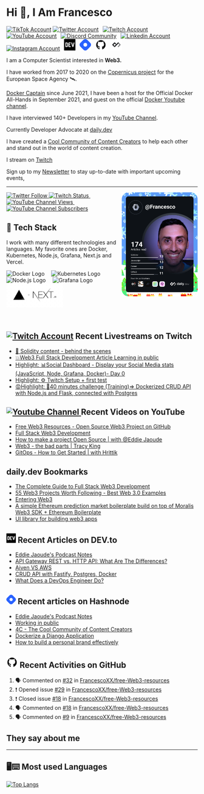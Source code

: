 # Hi 👋, I Am Francesco


<!-- Actual text -->
<a href="https://www.tiktok.com/@francesco.ciulla"><img src="https://cdn.worldvectorlogo.com/logos/tiktok-logo.svg" title="TikTok" alt="TikTok Account" width="38"/></a> 
<a href="https://twitter.com/FrancescoCiull4"><img src="https://cdn.worldvectorlogo.com/logos/twitter-6.svg" title="Twitter" alt="Twitter Account" width="40"/></a> 
&ensp;<a href="https://www.twitch.tv/francesco_ciulla"><img src="https://cdn.worldvectorlogo.com/logos/twitch-logo-2019.svg" title="Twitch" alt="Twitch Account" width="60"/></a> 
&ensp;<a href="https://www.youtube.com/c/FrancescoCiulla"><img src="https://cdn.worldvectorlogo.com/logos/youtube-icon.svg" title="YouTube" alt="YouTube Account" width="40"/></a>
&ensp;<a href="https://discord.com/invite/cRjhjFRRre"><img src="https://cdn.worldvectorlogo.com/logos/discord-6.svg" title="Discord" alt="Discord Community" width="40"/></a> 
&ensp;<a href="https://www.linkedin.com/in/francesco-ciulla-roma/"><img src="https://cdn.worldvectorlogo.com/logos/linkedin-icon-2.svg" title="Linkedin" alt="Linkedin Account" width="30"/></a> 
&ensp;<a href="https://www.instagram.com/francescociullaroma"><img src="https://cdn.worldvectorlogo.com/logos/instagram-5.svg" title="Instagram" alt="Instagram Account" width="30"/></a> 
&ensp;<a href="https://dev.to/francescoxx"><img src="https://github.com/FrancescoXX/FrancescoXX/blob/main/dev-black.png" title="DEV" alt="DEVto Blog" width="30"/></a>
&ensp;<a href="https://blog.francescociulla.com/"><img src="https://github.com/FrancescoXX/FrancescoXX/blob/main/CDyAuTy75.png" title="Hashnode" alt="Hashnode blog" width="30"/></a>
&ensp;<a href="https://github.com/FrancescoXX"><img src="https://github.com/FrancescoXX/FrancescoXX/blob/main/untitled-2_5.png" title="GitHub" alt="GitHub" width="30"/></a>
&ensp;<a href="https://app.daily.dev/Francesco"><img src="https://github.com/FrancescoXX/FrancescoXX/blob/main/App%20Icon%20-%20Black.png" title="daily.dev" alt="daily.devGitHub" width="30"/></a>
<br>

I am a Computer Scientist interested in **Web3.**

I have worked from 2017 to 2020 on the [Copernicus project](https://en.wikipedia.org/wiki/Copernicus_Programme) for the European Space Agency 🛰.

[Docker Captain](https://www.docker.com/captains/francesco-ciulla) since June 2021, I have been a host for the Official Docker All-Hands in September 2021, and guest on the official [Docker Youtube channel](https://youtu.be/QFl0EFGr5e4).

I have interviewed 140+ Developers in my [YouTube Channel](https://youtu.be/Wh6r6xHPEIg). 

Currently Developer Advocate at [daily.dev](https://daily.dev) 

I have created a [Cool Community of Content Creators](https://discord.com/invite/cRjhjFRRre) to help each other and stand out in the world of content creation.

I stream on <a href="https://www.twitch.tv/francesco_ciulla">Twitch</a> 

Sign up to my [Newsletter](https://blog.francescociulla.com/newsletter) to stay up-to-date with important upcoming events, 

___

<a href="https://app.daily.dev/Francesco"><img align='right' src="https://github.com/FrancescoXX/FrancescoXX/blob/main/devcard.svg" width="200" alt="Francesco Ciulla's Dev Card"/></a>

<a href="https://twitter.com/FrancescoCiull4"><img alt="Twitter Follow" src="https://img.shields.io/twitter/follow/FrancescoCiull4?label=Twitter&style=for-the-badge&logo=twitter&color=1DA1F2"> </a><a href="https://www.twitch.tv/francesco_ciulla"><img alt="Twitch Status" src="https://img.shields.io/twitch/status/francesco_ciulla?style=for-the-badge&logo=twitch&color=8a43f2">&nbsp;<a href="https://www.youtube.com/channel/UCBRxDSTfr2aJVODDh4WG_7g"><img alt="YouTube Channel Views" src="https://img.shields.io/youtube/channel/views/UCBRxDSTfr2aJVODDh4WG_7g?style=for-the-badge&logo=youtube&label=YOUTUBE VIEWS">&nbsp;<img alt="YouTube Channel Subscribers" src="https://img.shields.io/youtube/channel/subscribers/UCBRxDSTfr2aJVODDh4WG_7g?style=for-the-badge&logo=youtube&label=YOUTUBE"></a>

## 🥞 Tech Stack
 
I work with many different technologies and languages. 
My favorite ones are Docker, Kubernetes, Node.js, Grafana, Next.js and Vercel.
 
<img src="https://cdn.worldvectorlogo.com/logos/docker.svg" title="Docker" alt="Docker Logo" width="80"/>&emsp;
<img src="https://cdn.worldvectorlogo.com/logos/kubernets.svg" title="Kubernetes" alt="Kubernetes Logo" width="65"/>&emsp;
<img src="https://cdn.worldvectorlogo.com/logos/nodejs-1.svg" title="Node.js" alt="Node.js Logo" width="100"/>&emsp;
<img src="https://cdn.worldvectorlogo.com/logos/grafana.svg" title="Grafana Logo" alt="Grafana Logo" width="60"/>&emsp;
<img src="https://github.com/FrancescoXX/FrancescoXX/blob/main/lr4rm1p2pcezmxqs5dqk.png" title="Next.js Logo" alt="Next.js Grafana Logo" width="150"/>&emsp;

 <br>
 
## <a href="https://www.twitch.tv/francesco_ciulla"><img src="https://cdn.worldvectorlogo.com/logos/twitch-logo-2019.svg" title="Twitch" alt="Twitch Account" width="50"/></a> Recent Livestreams on Twitch
<!-- TWITCH-VIDEOS-LIST:START -->
- [🧱 Solidity content - behind the scenes](https://www.twitch.tv/videos/1450920387)
- [💥Web3 Full Stack Development Article Learning in public](https://www.twitch.tv/videos/1294595277)
- [Highlight: 📊Social Dashboard - Display your Social Media stats &lpar;JavaScript, Node, Grafana, Docker&rpar;- Day 0](https://www.twitch.tv/videos/1203102356)
- [Highlight: ⚙ Twitch Setup + first test](https://www.twitch.tv/videos/1202601592)
- [😡Highlight: 🐳40 minutes challenge &lpar;Training&rpar;=&gt; Dockerized CRUD API with Node.js and Flask, connected with Postgres](https://www.twitch.tv/videos/1195232383)
<!-- TWITCH-VIDEOS-LIST:END -->
 
## <a href="https://www.youtube.com/channel/UCBRxDSTfr2aJVODDh4WG_7g"><img src="https://cdn.worldvectorlogo.com/logos/youtube-icon.svg" title="YouTube ChannelDocker" alt="Youtube Channel" width="30"/> </a>Recent Videos on YouTube
 
<!-- YOUTUBE-VIDEOS-LIST:START -->
- [Free Web3 Resources - Open Source Web3 Project on GitHub](https://www.youtube.com/watch?v=JT-ARwR0DBM)
- [Full Stack Web3 Development](https://www.youtube.com/watch?v=8pMRLtArfhg)
- [How to make a project Open Source | with @Eddie Jaoude](https://www.youtube.com/watch?v=ZQjdXMB0pOc)
- [Web3 - the bad parts | Tracy King](https://www.youtube.com/watch?v=tXcSmifrUvk)
- [GitOps - How to Get Started | with Hrittik](https://www.youtube.com/watch?v=Ysfuu5lvQU4)
<!-- YOUTUBE-VIDEOS-LIST:END -->
 
## daily.dev Bookmarks 
 
<!-- BOOKMARKS-LIST:START -->
- [The Complete Guide to Full Stack Web3 Development](https://app.daily.dev/posts/WcaeztDPx?utm_source=rss&utm_medium=bookmarks&utm_campaign=QgTYreBqt)
- [55 Web3 Projects Worth Following - Best Web 3.0 Examples](https://app.daily.dev/posts/jz4B3m4CV?utm_source=rss&utm_medium=bookmarks&utm_campaign=QgTYreBqt)
- [Entering Web3](https://app.daily.dev/posts/b1QA4swN6?utm_source=rss&utm_medium=bookmarks&utm_campaign=QgTYreBqt)
- [A simple Ethereum prediction market boilerplate build on top of Moralis Web3 SDK + Ethereum Boilerplate](https://app.daily.dev/posts/UgszDss2n?utm_source=rss&utm_medium=bookmarks&utm_campaign=QgTYreBqt)
- [UI library for building web3 apps](https://app.daily.dev/posts/nd5SD0KAy?utm_source=rss&utm_medium=bookmarks&utm_campaign=QgTYreBqt)
<!-- BOOKMARKS-LIST:END -->
 

## <a href="https://dev.to/francescoxx"><img src="https://github.com/FrancescoXX/FrancescoXX/blob/main/dev-black.png" title="DEV" alt="DEV" width="25"/></a> Recent Articles on DEV.to
 <!-- DEVTO-BLOG-LIST:START -->
- [Eddie Jaoude&#39;s Podcast Notes](https://dev.to/francescoxx/eddie-jaoudes-podcast-notes-2n3g)
- [API Gateway REST vs. HTTP API: What Are The Differences?](https://dev.to/tinystacks/api-gateway-rest-vs-http-api-what-are-the-differences-2nj)
- [Aiven VS AWS](https://dev.to/tinystacks/aiven-vs-aws-35ff)
- [CRUD API with Fastify, Postgres, Docker](https://dev.to/francescoxx/crud-api-with-fastify-postgres-docker-1df3)
- [What Does a DevOps Engineer Do?](https://dev.to/tinystacks/what-does-a-devops-engineer-do-5795)
<!-- DEVTO-BLOG-LIST:END -->
 
 
## <a href="https://blog.francescociulla.com/"><img src="https://github.com/FrancescoXX/FrancescoXX/blob/main/CDyAuTy75.png" title="Hashnode" alt="Hashnode blog" width="25"/></a> Recent articles on Hashnode

 <!-- BLOG-POST-LIST:START -->
- [Eddie Jaoude&#39;s Podcast Notes](https://blog.francescociulla.com/eddie-jaoudes-podcast-notes)
- [Working in public](https://blog.francescociulla.com/working-in-public)
- [4C - The Cool Community of Content Creators](https://blog.francescociulla.com/4c-the-cool-community-of-content-creators)
- [Dockerize a Django Application](https://blog.francescociulla.com/docker-django-1)
- [How to build a personal brand effectively](https://blog.francescociulla.com/how-to-build-a-personal-brand-effectively)
<!-- BLOG-POST-LIST:END -->
 
 
## <a href="https://github.com/FrancescoXX"><img src="https://github.com/FrancescoXX/FrancescoXX/blob/main/untitled-2_5.png" title="GitHub" alt="GitHub" width="30"/></a> Recent Activities on GitHub

<!--START_SECTION:activity-->
1. 🗣 Commented on [#32](https://github.com/FrancescoXX/free-Web3-resources/issues/32) in [FrancescoXX/free-Web3-resources](https://github.com/FrancescoXX/free-Web3-resources)
2. ❗️ Opened issue [#29](https://github.com/FrancescoXX/free-Web3-resources/issues/29) in [FrancescoXX/free-Web3-resources](https://github.com/FrancescoXX/free-Web3-resources)
3. ❗️ Closed issue [#18](https://github.com/FrancescoXX/free-Web3-resources/issues/18) in [FrancescoXX/free-Web3-resources](https://github.com/FrancescoXX/free-Web3-resources)
4. 🗣 Commented on [#18](https://github.com/FrancescoXX/free-Web3-resources/issues/18) in [FrancescoXX/free-Web3-resources](https://github.com/FrancescoXX/free-Web3-resources)
5. 🗣 Commented on [#9](https://github.com/FrancescoXX/free-Web3-resources/issues/9) in [FrancescoXX/free-Web3-resources](https://github.com/FrancescoXX/free-Web3-resources)
<!--END_SECTION:activity-->

## They say about me
 
---

## 🖥⌨ Most used Languages 
 
[![Top Langs](https://github-readme-stats.vercel.app/api/top-langs/?username=FrancescoXX&layout=compact&theme=tokyonight)](https://github.com/anuraghazra/github-readme-stats)
